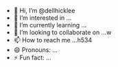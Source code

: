 - 👋 Hi, I’m @dellhicklee
- 👀 I’m interested in ...
- 🌱 I’m currently learning ...
- 💞️ I’m looking to collaborate on ...w
- 📫 How to reach me ...h534
- 😄 Pronouns: ...
- ⚡ Fun fact: ...

<!---
dellhicklee/dellhicklee is a ✨ special ✨ repository because its `README.md` sdf(this file) appears on your GitHub profile.
You can click the Preview link to take a look at your changes.45
--->
